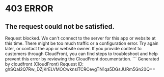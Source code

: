# 403 ERROR

## The request could not be satisfied.

Request blocked. We can't connect to the server for this app or website at this time. There might be too much traffic or a configuration error. Try again later, or contact the app or website owner. If you provide content to customers through CloudFront, you can find steps to troubleshoot and help prevent this error by reviewing the CloudFront documentation. ```
Generated by cloudfront (CloudFront)
Request ID: ghSQaI2Q7Rw_DZjKrELVMOCwknslTCRCevgTN1qa5DGsJURm5Gn20Q==

```


